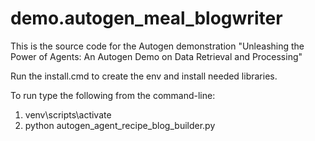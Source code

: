 # demo.autogen_meal_blogwriter
This is the source code for the Autogen demonstration "Unleashing the Power of Agents: An Autogen Demo on Data Retrieval and Processing"

Run the install.cmd to create the env and install needed libraries.

To run type the following from the command-line:

1) venv\scripts\activate
2) python autogen_agent_recipe_blog_builder.py

